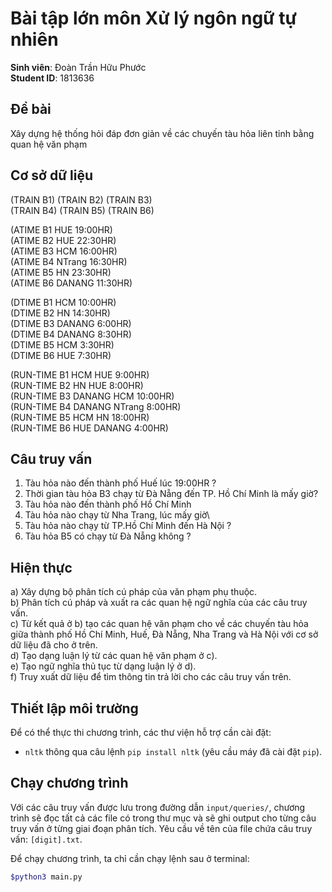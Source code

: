 # Bài tập lớn môn Xử lý ngôn ngữ tự nhiên

**Sinh viên**: Đoàn Trần Hữu Phước\
**Student ID**: 1813636

## Đề bài

Xây dựng hệ thống hỏi đáp đơn giản về các chuyến tàu hỏa liên tỉnh bằng quan hệ văn phạm

## Cơ sở dữ liệu

(TRAIN B1) (TRAIN B2) (TRAIN B3)\
(TRAIN B4) (TRAIN B5) (TRAIN B6)

(ATIME B1 HUE 19:00HR)\
(ATIME B2 HUE 22:30HR)\
(ATIME B3 HCM 16:00HR)\
(ATIME B4 NTrang 16:30HR)\
(ATIME B5 HN 23:30HR)\
(ATIME B6 DANANG 11:30HR)

(DTIME B1 HCM 10:00HR)\
(DTIME B2 HN 14:30HR)\
(DTIME B3 DANANG 6:00HR)\
(DTIME B4 DANANG 8:30HR)\
(DTIME B5 HCM 3:30HR)\
(DTIME B6 HUE 7:30HR)

(RUN-TIME B1 HCM HUE 9:00HR)\
(RUN-TIME B2 HN HUE 8:00HR)\
(RUN-TIME B3 DANANG HCM 10:00HR)\
(RUN-TIME B4 DANANG NTrang 8:00HR)\
(RUN-TIME B5 HCM HN 18:00HR)\
(RUN-TIME B6 HUE DANANG 4:00HR)

## Câu truy vấn

1. Tàu hỏa nào đến thành phố Huế lúc 19:00HR ?
2. Thời gian tàu hỏa B3 chạy từ Đà Nẵng đến TP. Hồ Chí Minh là mấy giờ?
3. Tàu hỏa nào đến thành phố Hồ Chí Minh
4. Tàu hỏa nào chạy từ Nha Trang, lúc mấy giờ\
5. Tàu hỏa nào chạy từ TP.Hồ Chí Minh đến Hà Nội ?
6. Tàu hỏa B5 có chạy từ Đà Nẵng không ?

## Hiện thực

a) Xây dựng bộ phân tích cú pháp của văn phạm phụ thuộc.\
b) Phân tích cú pháp và xuất ra các quan hệ ngữ nghĩa của các câu truy vấn.\
c) Từ kết quả ở b) tạo các quan hệ văn phạm cho về các chuyến tàu hỏa giữa thành phố Hồ Chí Minh, Huế, Đà Nẵng, Nha Trang và Hà Nội với cơ sở dữ liệu đã cho ở trên.\
d) Tạo dạng luận lý từ các quan hệ văn phạm ở c).\
e) Tạo ngữ nghĩa thủ tục từ dạng luận lý ở d).\
f) Truy xuất dữ liệu để tìm thông tin trả lời cho các câu truy vấn trên.

## Thiết lập môi trường

Để có thể thực thi chương trình, các thư viện hỗ trợ cần cài đặt:

- `nltk` thông qua câu lệnh `pip install nltk` (yêu cầu máy đã cài đặt `pip`).

## Chạy chương trình

Với các câu truy vấn được lưu trong đường dẫn `input/queries/`, chương trình sẽ đọc tất cả các file có trong thư mục và sẽ ghi output cho từng câu truy vấn ở từng giai đoạn phân tích. Yêu cầu về tên của file chứa câu truy vấn: `[digit].txt`.

Để chạy chương trình, ta chỉ cần chạy lệnh sau ở terminal:

```sh
$python3 main.py
```
